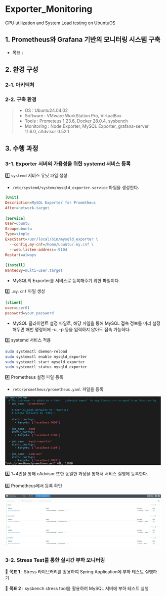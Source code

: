 # Exporter_Monitoring
CPU utilization and System Load testing on UbuntuOS

## 1. Prometheus와 Grafana 기반의 모니터링 시스템 구축
* 목표 : 

## 2. 환경 구성

### 2-1. 아키텍처

### 2-2. 구축 환경

> * OS : Ubuntu24.04.02 <br/>
> * Software : VMware WorkStation Pro, VirtualBox <br/>
> * Tools : Prometeus 1.23.6, Docker 28.0.4, sysbench <br/>
> * Monitoring : Node Exporter, MySQL Exporter, grafana-server 11.6.0, cAdvisor 0.52.1

## 3. 수행 과정

### 3-1. Exporter 서버의 가용성을 위한 systemd 서비스 등록

1️⃣ `systemd` 서비스 유닛 파일 생성

- `/etc/systemd/system/mysqld_exporter.service` 파일을 생성한다.

```ini
[Unit]
Description=MySQL Exporter for Prometheus
After=network.target

[Service]
User=ubuntu
Group=ubuntu
Type=simple
ExecStart=/usr/local/bin/mysqld_exporter \
  --config.my-cnf=/home/ubuntu/.my.cnf \
  --web.listen-address=:9104
Restart=always

[Install]
WantedBy=multi-user.target
```

- MySQL의 Exporter를 서비스로 등록해주기 위한 파일이다.

2️⃣ `.my.cnf` 파일 생성

```ini
[client]
user=user01
password=your_password
```

- MySQL 클라이언트 설정 파일로, 해당 파일을 통해 MySQL 접속 정보를 미리 설정해두면 매번 명령어에 -u, -p 등을 입력하지 않아도 접속 가능하다.


3️⃣ systemd 서비스 적용

```bash
sudo systemctl daemon-reload
sudo systemctl enable mysqld_exporter
sudo systemctl start mysqld_exporter
sudo systemctl status mysqld_exporter
```

4️⃣ Prometheus 설정 파일 등록

- `/etc/prometheus/prometheus.yaml` 파일을 등록

<img src="./img/prometheus_yaml.png" width="600" />

5️⃣ 1~4번을 통해 cAdvisor 또한 동일한 과정을 통해서 서비스 실행에 등록한다.

6️⃣ Prometheus에서 등록 확인

<img src="./img/prometheus_list.png" width="750" />


### 3-2. Stress Test를 통한 실시간 부하 모니터링

🚩 **목표 1** : Stress 라이브러리를 활용하여 Spring Application에 부하 테스트 실행하기



🚩 **목표 2** : sysbench stress tool를 활용하여 MySQL 서버에 부하 테스트 실행